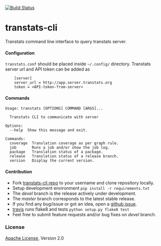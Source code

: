 [![Build Status](https://travis-ci.org/transtats/transtats-cli.svg?branch=devel)](https://travis-ci.org/transtats/transtats-cli)

# transtats-cli
Transtats command line interface to query transtats server.

#### Configuration

`transtats.conf` should be placed inside `~/.config/` directory.
Transtats server url and API token can be added as
```shell
    [server]
    server_url = http://app.server.transtats.org
    token = <API-token-from-server>
```

#### Commands

```shell
Usage: transtats [OPTIONS] COMMAND [ARGS]...

  Transtats CLI to communicate with server

Options:
  --help  Show this message and exit.

Commands:
  coverage  Translation coverage as per graph rule.
  job       Runs a job and/or show the job log.
  package   Translation status of a package.
  release   Translation status of a release branch.
  version   Display the current version.
```


#### Contribution

* Fork [transtats-cli repo](https://github.com/transtats/transtats-cli) to your username and clone repository locally.
* Setup development environment `pip install -r requirements.txt`
* The *devel* branch is the release actively under development.
* The *master* branch corresponds to the latest stable release.
* If you find any bug/issue or got an idea, open a [github issue](https://github.com/transtats/transtats-cli/issues/new).
* [travis](https://travis-ci.org/transtats/transtats-cli) runs flake8 and tests `python setup.py flake8 test`
* Feel free to submit feature requests and/or bug fixes on *devel* branch.

### License

[Apache License](http://www.apache.org/licenses/LICENSE-2.0), Version 2.0
